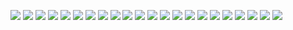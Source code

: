 ![](./Screenshot%202021-11-07%20164018.png)
![](./Screenshot%202021-11-07%20164038.png)
![](./Screenshot%202021-11-07%20164102.png)
![](./Screenshot%202021-11-07%20164306.png)
![](./Screenshot%202021-11-07%20164333.png)
![](./Screenshot%202021-11-07%20164403.png)
![](./Screenshot%202021-11-07%20164613.png)
![](./Screenshot%202021-11-07%20164650.png)
![](./Screenshot%202021-11-07%20164734.png)
![](./Screenshot%202021-11-07%20165232.png)
![](./Screenshot%202021-11-07%20165258.png)
![](./Screenshot%202021-11-07%20165358.png)
![](./Screenshot%202021-11-07%20165437.png)
![](./Screenshot%202021-11-07%20165519.png)
![](./Screenshot%202021-11-07%20165614.png)
![](./Screenshot%202021-11-08%20080253.png)
![](./Screenshot%202021-11-08%20080325.png)
![](./Screenshot%202021-11-08%20080531.png)
![](./Screenshot%202021-11-08%20081000.png)
![](./Screenshot%202021-11-08%20081035.png)
![](./Screenshot%202021-11-08%20081521.png)
![](./Screenshot%202021-11-08%20081558.png)
